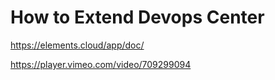 # How to Extend Devops Center

https://elements.cloud/app/doc/

https://player.vimeo.com/video/709299094

